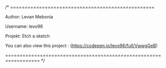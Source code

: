 /* ==================================================

Author: Levan Mebonia


Username: levo96


Projekt: Etch a sketch


You can also view this project : (https://codepen.io/levo96/full/VwwgGeB)



















================================================================== */
